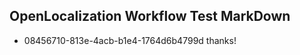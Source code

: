 ## OpenLocalization Workflow Test MarkDown
* 08456710-813e-4acb-b1e4-1764d6b4799d thanks!

<!--HONumber=Jul16_HO4-->


